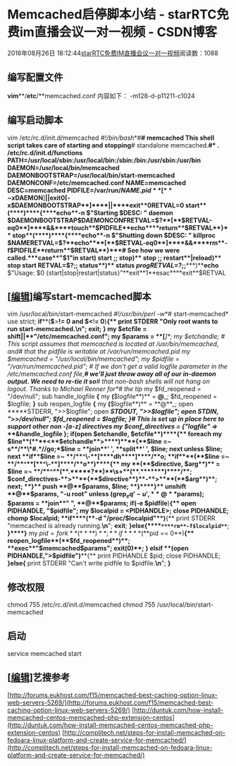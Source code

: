 # Memcached启停脚本小结 - starRTC免费im直播会议一对一视频 - CSDN博客
2016年08月26日 18:12:44[starRTC免费IM直播会议一对一视频](https://me.csdn.net/elesos)阅读数：1088
## 编写配置文件
**vim****/**etc**/**memcached.conf
内容如下：
-m128-d-p11211-c1024
## 编写启动脚本
vim /etc/rc.d/init.d/memcached
*#!/bin/bash**#**# memcached This shell script takes care of starting and stopping**# standalone memcached.**#*
. **/**etc**/**rc.d**/**init.d**/**functions
PATH=**/**usr**/**local**/**sbin:**/**usr**/**local**/**bin:**/**sbin:**/**bin:**/**usr**/**sbin:**/**usr**/**bin
DAEMON=**/**usr**/**local**/**bin**/**memcached
DAEMONBOOTSTRAP=**/**usr**/**local**/**bin**/**start-memcached
DAEMONCONF=**/**etc**/**memcached.conf
NAME=memcached
DESC=memcached
PIDFILE=**/**var**/**run**/**$NAME.pid
**[**-x$DAEMON**]****||****exit**0**[**-x$DAEMONBOOTSTRAP**]****||****exit**0RETVAL=0
start**(****)****{****echo**-n $"Starting $DESC: "
daemon $DAEMONBOOTSTRAP$DAEMONCONFRETVAL=$?**[**$RETVAL-eq0**]****&&****touch**$PIDFILE**echo****return**$RETVAL**}**
stop**(****)****{****echo**-n $"Shutting down $DESC: "
killproc $NAMERETVAL=$?**echo****[**$RETVAL-eq0**]****&&****rm**-f$PIDFILE**return**$RETVAL**}***# See how we were called.***case**"$1"**in**
start**)**
start
**;;**
stop**)**
stop
**;;**
restart**|**reload**)**
stop
start
RETVAL=$?**;;**
status**)**
status $progRETVAL=$?**;;*********)****echo** $"Usage: $0 {start|stop|restart|status}"**exit**1**esac****exit**$RETVAL
## [[编辑](http://192.168.1.100/elesos_com/index.php?title=Memcached%E5%90%AF%E5%81%9C%E8%84%9A%E6%9C%AC%E5%B0%8F%E7%BB%93&action=edit&section=3)]编写start-memcached脚本
vim /usr/local/bin/start-memcached
*#!/usr/bin/perl -w**# start-memcached*
use strict;
**if****(**$**>****!**= 0 and $**<****!**= 0**)****{**
print STDERR "Only root wants to run start-memcached.**\n**";
**exit**;
**}**
my $etcfile = **shift****||**"/etc/memcached.conf";
my $params = **[****]**;
my $etchandle;
*# This script assumes that memcached is located at /usr/bin/memcached, and**# that the pidfile is writable at /var/run/memcached.pid*
my $memcached = "/usr/local/bin/memcached";
my $pidfile = "/var/run/memcached.pid";
*# If we don't get a valid logfile parameter in the /etc/memcached.conf file,**# we'll just throw away all of our in-daemon output. We need to re-tie it so**# that non-bash shells will not hang on logout. Thanks to Michael Renner for**# the tip*
my $fd_reopened = "/dev/null";
sub handle_logfile **{**
my **(**$logfile**)** = **@**_;
$fd_reopened = $logfile;
**}**
sub reopen_logfile **{**
my **(**$logfile**)** = **@**_;
open *****STDERR, ">>$logfile";
open *****STDOUT, ">>$logfile";
open *****STDIN, ">>/dev/null";
$fd_reopened = $logfile;
**}***# This is set up in place here to support other non -[a-z] directives*
my $conf_directives = **{**"logfile" =**>** \**&**handle_logfile
**}**;
**if****(**open $etchandle, $etcfile**)****{**
foreach my $line**(****<**$etchandle**>****)****{**$line =~ s**/**\*#.*//go;*$line = **join**' ', **split**' ', $line;
next unless $line;
next **if**$line =~ **/**^\-**[****dh****]****/**o;
**if****(**$line =~ **/**^**[**^\-**]****/**o**)****{**
my **(**$directive, $arg**)** = $line =~ **/**^**(**.*****?**)**\s+**(**.*******)****/**;
$conf_directives-**>****{**$directive**}**-**>****(**$arg**)**;
next;
**}**
push **@**$params, $line;
**}****}**
unshift **@**$params, "-u root" unless **(****grep**$_ eq '-u', **@**$params**)**;
$params = **join**" ", **@**$params;
**if****(**-e $pidfile**)****{**
open PIDHANDLE, "$pidfile";
my $localpid = **<**PIDHANDLE**>**;
close PIDHANDLE;
chomp $localpid;
**if****(**-d "/proc/$localpid"**)****{**
print STDERR "memcached is already running.**\n**";
**exit**;
**}****else****{****`****rm**-f$localpid**`**;
**}****}**
my $pid = fork**(****)**;
**if****(**$pid == 0**)****{**
reopen_logfile**(**$fd_reopened**)**;
**exec**"$memcached$params";
**exit****(**0**)**;
**}** elsif **(**open PIDHANDLE,">$pidfile"**)****{**
print PIDHANDLE $pid;
close PIDHANDLE;
**}****else****{**
print STDERR "Can't write pidfile to $pidfile.**\n**";
**}**
## 修改权限
chmod 755 /etc/rc.d/init.d/memcached
chmod 755 /usr/local/bin/start-memcached
## 启动
service memcached start
## [[编辑](http://192.168.1.100/elesos_com/index.php?title=Memcached%E5%90%AF%E5%81%9C%E8%84%9A%E6%9C%AC%E5%B0%8F%E7%BB%93&action=edit&section=6)]艺搜参考
[http://forums.eukhost.com/f15/memcached-best-caching-option-linux-web-servers-5269/](http://forums.eukhost.com/f15/memcached-best-caching-option-linux-web-servers-5269/)
[http://duntuk.com/how-install-memcached-centos-memcached-php-extension-centos](http://duntuk.com/how-install-memcached-centos-memcached-php-extension-centos)
[http://complitech.net/steps-for-install-memcached-on-fedoara-linux-platform-and-create-service-for-memcached/](http://complitech.net/steps-for-install-memcached-on-fedoara-linux-platform-and-create-service-for-memcached/)
